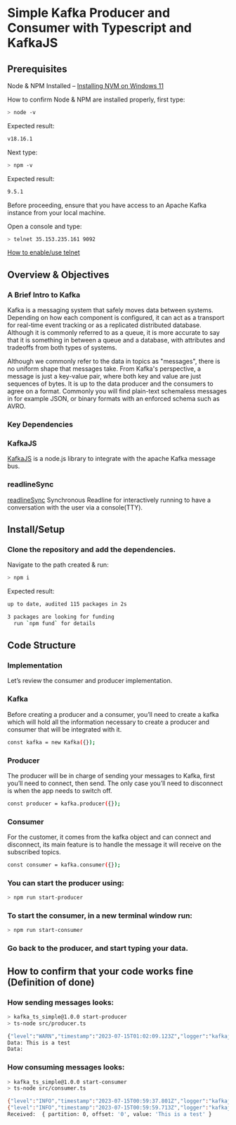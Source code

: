 # Simple Kafka Producer and Consumer with Typescript and KafkaJS

## Prerequisites 
Node & NPM Installed – [Installing NVM on Windows 11](https://realworlddev.hashnode.dev/installing-nvm-on-windows-11)

How to confirm Node & NPM are installed properly, first type:

```bash
> node -v
```
Expected result:
```bash
v18.16.1
```
Next type:

```bash
> npm -v
```
Expected result:
```bash
9.5.1
```

Before proceeding, ensure that you have access to an Apache Kafka instance from your local machine. 

Open a console and type: 
```bash
> telnet 35.153.235.161 9092
``` 
[How to enable/use telnet](https://support.intermedia.com/app/articles/detail/a_id/25172/~/what-is-telnet%3F-how-do-i-run-it%3F)

## Overview & Objectives

### A Brief Intro to Kafka
Kafka is a messaging system that safely moves data between systems. Depending on how each component is configured, it can act as a transport for real-time event tracking or as a replicated distributed database. Although it is commonly referred to as a queue, it is more accurate to say that it is something in between a queue and a database, with attributes and tradeoffs from both types of systems.

Although we commonly refer to the data in topics as "messages", there is no uniform shape that messages take. From Kafka's perspective, a message is just a key-value pair, where both key and value are just sequences of bytes. It is up to the data producer and the consumers to agree on a format. Commonly you will find plain-text schemaless messages in for example JSON, or binary formats with an enforced schema such as AVRO.


### Key Dependencies

### KafkaJS
[KafkaJS](https://kafka.js.org/) is a node.js library to integrate with the apache Kafka message bus.

### readlineSync
[readlineSync](https://www.npmjs.com/package/readline-sync) Synchronous Readline for interactively running to have a conversation with the user via a console(TTY).

## Install/Setup

### Clone the repository and add the dependencies.

Navigate to the path created & run:
```bash
> npm i
```
Expected result:
```bash
up to date, audited 115 packages in 2s

3 packages are looking for funding
  run `npm fund` for details
```
## Code Structure

### Implementation
Let’s review the consumer and producer implementation.

### Kafka
Before creating a producer and a consumer, you’ll need to create a kafka which will hold all the information necessary to create a producer and consumer that will be integrated with it.
```bash
const kafka = new Kafka({});
```

### Producer
The producer will be in charge of sending your messages to Kafka, first you’ll need to connect, then send. The only case you’ll need to disconnect is when the app needs to switch off.
```bash
const producer = kafka.producer({});
```

### Consumer
For the customer, it comes from the kafka object and can connect and disconnect, its main feature is to handle the message it will receive on the subscribed topics.
```bash
const consumer = kafka.consumer({});
```

### You can start the producer using:  
```bash
> npm run start-producer
```

### To start the consumer, in a new terminal window run:
```bash
> npm run start-consumer
```

### Go back to the producer, and start typing your data. 

## How to confirm that your code works fine (Definition of done)

### How sending messages looks:
```bash
> kafka_ts_simple@1.0.0 start-producer
> ts-node src/producer.ts

{"level":"WARN","timestamp":"2023-07-15T01:02:09.123Z","logger":"kafkajs","message":"KafkaJS v2.0.0 switched default partitioner. To retain the same partitioning behavior as in previous versions, create the producer with the option \"createPartitioner: Partitioners.LegacyPartitioner\". See the migration guide at https://kafka.js.org/docs/migration-guide-v2.0.0#producer-new-default-partitioner for details. Silence this warning by setting the environment variable \"KAFKAJS_NO_PARTITIONER_WARNING=1\""}
Data: This is a test
Data:
```
### How consuming messages looks:
```bash
> kafka_ts_simple@1.0.0 start-consumer
> ts-node src/consumer.ts

{"level":"INFO","timestamp":"2023-07-15T00:59:37.801Z","logger":"kafkajs","message":"[Consumer] Starting","groupId":"test-group"}
{"level":"INFO","timestamp":"2023-07-15T00:59:59.713Z","logger":"kafkajs","message":"[ConsumerGroup] Consumer has joined the group","groupId":"test-group","memberId":"test-app-e06312db-3ac3-43bb-a746-2d37e388ac29","leaderId":"test-app-e06312db-3ac3-43bb-a746-2d37e388ac29","isLeader":true,"memberAssignment":{"test":[0]},"groupProtocol":"RoundRobinAssigner","duration":21911}
Received:  { partition: 0, offset: '0', value: 'This is a test' }
```
